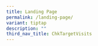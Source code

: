 ```yaml
---
title: Landing Page
permalink: /landing-page/
variant: tiptap
description: ""
third_nav_title: ChkTargetVisits
---
```

